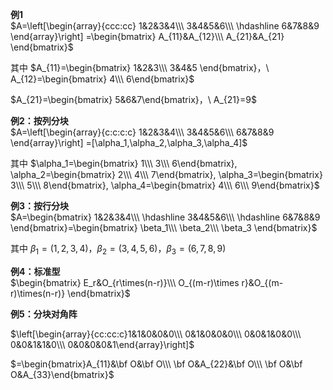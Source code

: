 **例1**  
 $A=\left[\begin{array}{ccc:cc}  
1&2&3&4\\\  
3&4&5&6\\\  
\hdashline  
6&7&8&9  
\end{array}\right]  
=\begin{bmatrix}  
A_{11}&A_{12}\\\ A_{21}&A_{21}  
\end{bmatrix}$  
  
其中  $A_{11}=\begin{bmatrix}  
1&2&3\\\  
3&4&5  
\end{bmatrix}，\  
A_{12}=\begin{bmatrix}  
4\\\ 6\end{bmatrix}$  
  
 $A_{21}=\begin{bmatrix}  
5&6&7\end{bmatrix}，\ A_{21}=9$  
  
**例2：按列分块**  
 $A=\left[\begin{array}{c:c:c:c}  
1&2&3&4\\\  
3&4&5&6\\\  
6&7&8&9  
\end{array}\right]  
=[\alpha_1,\alpha_2,\alpha_3,\alpha_4]$  
  
其中  $\alpha_1=\begin{bmatrix}  
1\\\ 3\\\ 6\end{bmatrix},  
\alpha_2=\begin{bmatrix}  
2\\\ 4\\\ 7\end{bmatrix},  
\alpha_3=\begin{bmatrix}  
3\\\ 5\\\ 8\end{bmatrix},  
\alpha_4=\begin{bmatrix}  
4\\\ 6\\\ 9\end{bmatrix}$  
  
**例3：按行分块**  
 $A=\begin{bmatrix}  
1&2&3&4\\\  
\hdashline  
3&4&5&6\\\  
\hdashline  
6&7&8&9  
\end{bmatrix}=\begin{bmatrix}  
\beta_1\\\  
\beta_2\\\  
\beta_3  
\end{bmatrix}$  
  
其中  $\beta_1=(1,2,3,4)，\beta_2=(3,4,5,6)，  
\beta_3=(6,7,8,9)$  
  
**例4：标准型**  
 $\begin{bmatrix}  
E_r&O_{r\times(n-r)}\\\  
O_{(m-r)\times r}&O_{(m-r)\times(n-r)}  
\end{bmatrix}$  
  
**例5：分块对角阵**  
  
 $\left[\begin{array}{cc:cc:c}1&1&0&0&0\\\ 0&1&0&0&0\\\ 0&0&1&0&0\\\ 0&0&1&1&0\\\ 0&0&0&0&1\end{array}\right]$  
  
 $=\begin{bmatrix}A_{11}&\bf O&\bf O\\\ \bf O&A_{22}&\bf O\\\ \bf O&\bf O&A_{33}\end{bmatrix}$  
